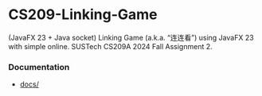 # CS209-Linking-Game

(JavaFX 23 + Java socket) Linking Game (a.k.a. “连连看”) using JavaFX 23 with simple online. SUSTech CS209A 2024 Fall Assignment 2.

### Documentation

- [docs/](docs)
